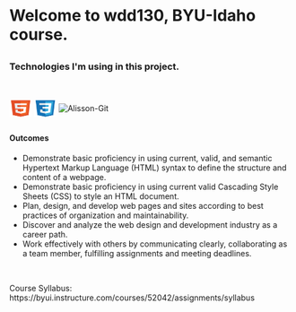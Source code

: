 # Welcome to wdd130, BYU-Idaho course. 
##

### Technologies I'm using in this project.
 <br>
 <div style="display: inline_block"><br>
  <img align="center" alt="Alisson-HTML" height="30" width="40" src="https://raw.githubusercontent.com/devicons/devicon/master/icons/html5/html5-original.svg">
  <img align="center" alt="Alisson-CSS" height="30" width="40" src="https://raw.githubusercontent.com/devicons/devicon/master/icons/css3/css3-original.svg">
   
  <img align="center" alt="Alisson-Git" height="30" width="40" src="https://cdn.jsdelivr.net/gh/devicons/devicon/icons/git/git-original.svg" />   
</div>

##
<h4>Outcomes</h4>
<ul>
   <li>Demonstrate basic proficiency in using current, valid, and semantic Hypertext Markup Language (HTML) syntax to define the structure and content of a webpage.</li>
   <li>Demonstrate basic proficiency in using current valid Cascading Style Sheets (CSS) to style an HTML document. </li>
   <li>Plan, design, and develop web pages and sites according to best practices of organization and maintainability. </li>
   <li>Discover and analyze the web design and development industry as a career path. </li>
   <li>Work effectively with others by communicating clearly, collaborating as a team member, fulfilling assignments and meeting deadlines. </li>
</ul>

<br>
<p>
 Course Syllabus: https://byui.instructure.com/courses/52042/assignments/syllabus
</p>
